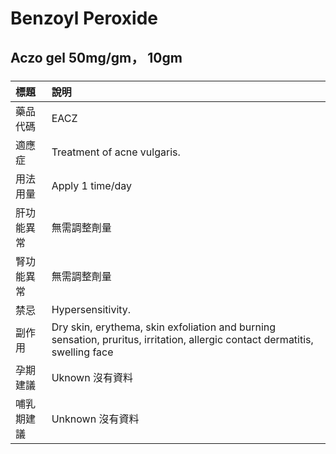 # Benzoyl Peroxide

## Aczo gel 50mg/gm， 10gm

##### 

| 標題       | 說明                                                                                                                         |
|:-----------|:-----------------------------------------------------------------------------------------------------------------------------|
| 藥品代碼   | EACZ                                                                                                                         |
| 適應症     | Treatment of acne vulgaris.                                                                                                  |
| 用法用量   | Apply 1 time/day                                                                                                             |
| 肝功能異常 | 無需調整劑量                                                                                                                 |
| 腎功能異常 | 無需調整劑量                                                                                                                 |
| 禁忌       | Hypersensitivity.                                                                                                            |
| 副作用     | Dry skin, erythema, skin exfoliation and burning sensation, pruritus, irritation, allergic contact dermatitis, swelling face |
| 孕期建議   | Uknown 沒有資料                                                                                                              |
| 哺乳期建議 | Unknown 沒有資料                                                                                                             |

